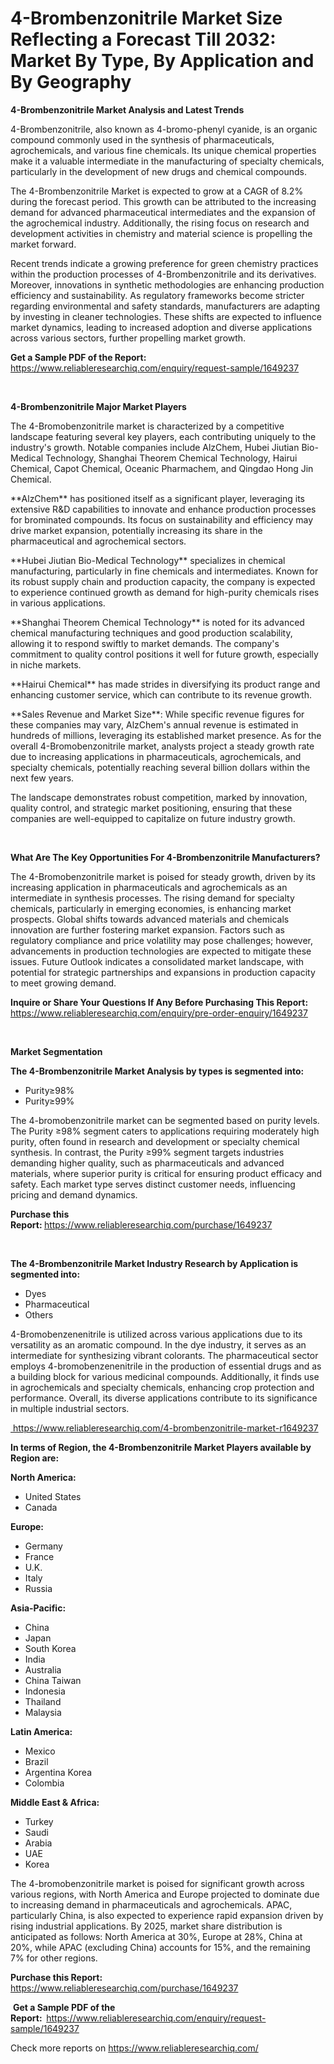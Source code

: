 <p><h1>4-Brombenzonitrile Market Size Reflecting a Forecast Till 2032: Market By Type, By Application and By Geography</h1></p><p><strong>4-Brombenzonitrile Market Analysis and Latest Trends</strong></p>
<p><p>4-Brombenzonitrile, also known as 4-bromo-phenyl cyanide, is an organic compound commonly used in the synthesis of pharmaceuticals, agrochemicals, and various fine chemicals. Its unique chemical properties make it a valuable intermediate in the manufacturing of specialty chemicals, particularly in the development of new drugs and chemical compounds.</p><p>The 4-Brombenzonitrile Market is expected to grow at a CAGR of 8.2% during the forecast period. This growth can be attributed to the increasing demand for advanced pharmaceutical intermediates and the expansion of the agrochemical industry. Additionally, the rising focus on research and development activities in chemistry and material science is propelling the market forward.</p><p>Recent trends indicate a growing preference for green chemistry practices within the production processes of 4-Brombenzonitrile and its derivatives. Moreover, innovations in synthetic methodologies are enhancing production efficiency and sustainability. As regulatory frameworks become stricter regarding environmental and safety standards, manufacturers are adapting by investing in cleaner technologies. These shifts are expected to influence market dynamics, leading to increased adoption and diverse applications across various sectors, further propelling market growth.</p></p>
<p><strong>Get a Sample PDF of the Report:&nbsp;</strong> <a href="https://www.reliableresearchiq.com/enquiry/request-sample/1649237?utm_campaign=3129&utm_medium=2&utm_source=Github&utm_content=ia&utm_term=26032025&utm_id=4-brombenzonitrile">https://www.reliableresearchiq.com/enquiry/request-sample/1649237</a></p>
<p>&nbsp;</p>
<p><strong>4-Brombenzonitrile Major Market Players</strong></p>
<p><p>The 4-Bromobenzonitrile market is characterized by a competitive landscape featuring several key players, each contributing uniquely to the industry's growth. Notable companies include AlzChem, Hubei Jiutian Bio-Medical Technology, Shanghai Theorem Chemical Technology, Hairui Chemical, Capot Chemical, Oceanic Pharmachem, and Qingdao Hong Jin Chemical.</p><p>**AlzChem** has positioned itself as a significant player, leveraging its extensive R&D capabilities to innovate and enhance production processes for brominated compounds. Its focus on sustainability and efficiency may drive market expansion, potentially increasing its share in the pharmaceutical and agrochemical sectors.</p><p>**Hubei Jiutian Bio-Medical Technology** specializes in chemical manufacturing, particularly in fine chemicals and intermediates. Known for its robust supply chain and production capacity, the company is expected to experience continued growth as demand for high-purity chemicals rises in various applications.</p><p>**Shanghai Theorem Chemical Technology** is noted for its advanced chemical manufacturing techniques and good production scalability, allowing it to respond swiftly to market demands. The company's commitment to quality control positions it well for future growth, especially in niche markets.</p><p>**Hairui Chemical** has made strides in diversifying its product range and enhancing customer service, which can contribute to its revenue growth. </p><p>**Sales Revenue and Market Size**: While specific revenue figures for these companies may vary, AlzChem's annual revenue is estimated in hundreds of millions, leveraging its established market presence. As for the overall 4-Bromobenzonitrile market, analysts project a steady growth rate due to increasing applications in pharmaceuticals, agrochemicals, and specialty chemicals, potentially reaching several billion dollars within the next few years. </p><p>The landscape demonstrates robust competition, marked by innovation, quality control, and strategic market positioning, ensuring that these companies are well-equipped to capitalize on future industry growth.</p></p>
<p>&nbsp;</p>
<p><strong>What Are The Key Opportunities For 4-Brombenzonitrile Manufacturers?</strong></p>
<p><p>The 4-Bromobenzonitrile market is poised for steady growth, driven by its increasing application in pharmaceuticals and agrochemicals as an intermediate in synthesis processes. The rising demand for specialty chemicals, particularly in emerging economies, is enhancing market prospects. Global shifts towards advanced materials and chemicals innovation are further fostering market expansion. Factors such as regulatory compliance and price volatility may pose challenges; however, advancements in production technologies are expected to mitigate these issues. Future Outlook indicates a consolidated market landscape, with potential for strategic partnerships and expansions in production capacity to meet growing demand.</p></p>
<p><strong>Inquire or Share Your Questions If Any Before Purchasing This Report:</strong> <a href="https://www.reliableresearchiq.com/enquiry/pre-order-enquiry/1649237?utm_campaign=3129&utm_medium=2&utm_source=Github&utm_content=ia&utm_term=26032025&utm_id=4-brombenzonitrile">https://www.reliableresearchiq.com/enquiry/pre-order-enquiry/1649237</a></p>
<p>&nbsp;</p>
<p><strong>Market Segmentation</strong></p>
<p><strong>The 4-Brombenzonitrile Market Analysis by types is segmented into:</strong></p>
<p><ul><li>Purity≥98%</li><li>Purity≥99%</li></ul></p>
<p><p>The 4-bromobenzonitrile market can be segmented based on purity levels. The Purity ≥98% segment caters to applications requiring moderately high purity, often found in research and development or specialty chemical synthesis. In contrast, the Purity ≥99% segment targets industries demanding higher quality, such as pharmaceuticals and advanced materials, where superior purity is critical for ensuring product efficacy and safety. Each market type serves distinct customer needs, influencing pricing and demand dynamics.</p></p>
<p><strong>Purchase this Report:&nbsp;</strong><a href="https://www.reliableresearchiq.com/purchase/1649237?utm_campaign=3129&utm_medium=2&utm_source=Github&utm_content=ia&utm_term=26032025&utm_id=4-brombenzonitrile">https://www.reliableresearchiq.com/purchase/1649237</a></p>
<p>&nbsp;</p>
<p><strong>The 4-Brombenzonitrile Market Industry Research by Application is segmented into:</strong></p>
<p><ul><li>Dyes</li><li>Pharmaceutical</li><li>Others</li></ul></p>
<p><p>4-Bromobenzenenitrile is utilized across various applications due to its versatility as an aromatic compound. In the dye industry, it serves as an intermediate for synthesizing vibrant colorants. The pharmaceutical sector employs 4-bromobenzenenitrile in the production of essential drugs and as a building block for various medicinal compounds. Additionally, it finds use in agrochemicals and specialty chemicals, enhancing crop protection and performance. Overall, its diverse applications contribute to its significance in multiple industrial sectors.</p></p>
<p><a href="https://www.reliableresearchiq.com/4-brombenzonitrile-market-r1649237?utm_campaign=3129&utm_medium=2&utm_source=Github&utm_content=ia&utm_term=26032025&utm_id=4-brombenzonitrile">&nbsp;https://www.reliableresearchiq.com/4-brombenzonitrile-market-r1649237</a></p>
<p><strong>In terms of Region, the 4-Brombenzonitrile Market Players available by Region are:</strong></p>
<p>
    <p> <strong> North America: </strong>
        <ul>
            <li>United States</li>
            <li>Canada</li>
        </ul>
        </p> 
    <p> <strong> Europe: </strong>
        <ul>
            <li>Germany</li>
            <li>France</li>
            <li>U.K.</li>
            <li>Italy</li>
            <li>Russia</li>
        </ul>
        </p> 
    <p> <strong> Asia-Pacific: </strong>
        <ul>
            <li>China</li>
            <li>Japan</li>
            <li>South Korea</li>
            <li>India</li>
            <li>Australia</li>
            <li>China Taiwan</li>
            <li>Indonesia</li>
            <li>Thailand</li>
            <li>Malaysia</li>
        </ul>
        </p> 
    <p> <strong> Latin America: </strong>
        <ul>
            <li>Mexico</li>
            <li>Brazil</li>
            <li>Argentina Korea</li>
            <li>Colombia</li>
        </ul>
        </p> 
    <p> <strong> Middle East & Africa: </strong>
        <ul>
            <li>Turkey</li>
            <li>Saudi</li>
            <li>Arabia</li>
            <li>UAE</li>
            <li>Korea</li>
        </ul>
    </p>
    </p>
<p><p>The 4-bromobenzonitrile market is poised for significant growth across various regions, with North America and Europe projected to dominate due to increasing demand in pharmaceuticals and agrochemicals. APAC, particularly China, is also expected to experience rapid expansion driven by rising industrial applications. By 2025, market share distribution is anticipated as follows: North America at 30%, Europe at 28%, China at 20%, while APAC (excluding China) accounts for 15%, and the remaining 7% for other regions.</p></p>
<p><strong>Purchase this Report: </strong><a href="https://www.reliableresearchiq.com/purchase/1649237?utm_campaign=3129&utm_medium=2&utm_source=Github&utm_content=ia&utm_term=26032025&utm_id=4-brombenzonitrile">https://www.reliableresearchiq.com/purchase/1649237</a></p>
<p>&nbsp;<strong>Get a Sample PDF of the Report:&nbsp;&nbsp;</strong><a href="https://www.reliableresearchiq.com/enquiry/request-sample/1649237?utm_campaign=3129&utm_medium=2&utm_source=Github&utm_content=ia&utm_term=26032025&utm_id=4-brombenzonitrile">https://www.reliableresearchiq.com/enquiry/request-sample/1649237</a></p>
<p><strong></strong></p>
<p>Check more reports on <a href="https://www.reliableresearchiq.com/?utm_campaign=3129&utm_medium=2&utm_source=Github&utm_content=ia&utm_term=26032025&utm_id=4-brombenzonitrile">https://www.reliableresearchiq.com/</a></p>